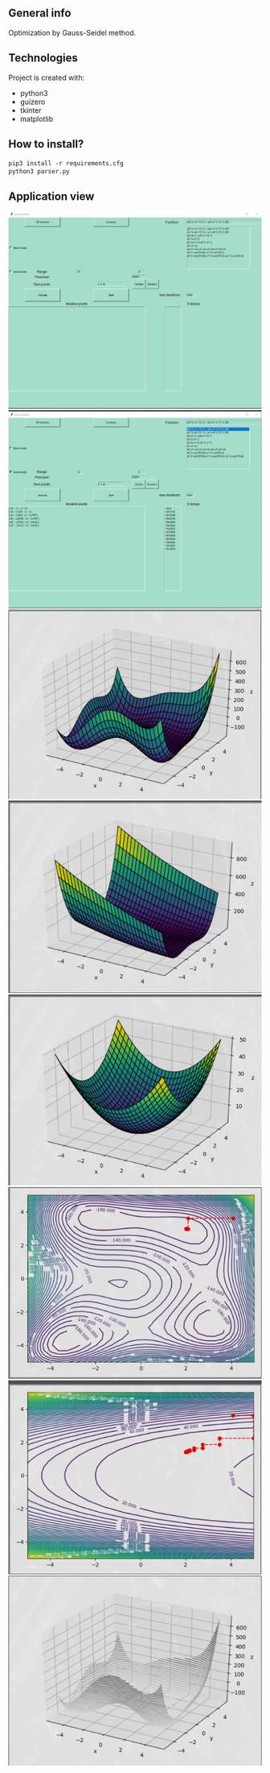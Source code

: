 ## General info
Optimization by Gauss-Seidel method. 

## Technologies
Project is created with:
* python3
* guizero
* tkinter
* matplotlib


## How to install?
```
pip3 install -r requirements.cfg
python3 parser.py
```

## Application view
![Application](gs1.png)
![Application](gs2.png)
![Application](gs3.png)
![Application](gs4.png)
![Application](gs5.png)
![Application](gs6.png)
![Application](gs7.png)
![Application](gs8.png)
